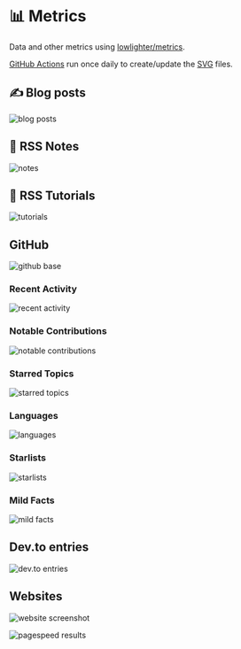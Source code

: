 # 📊 Metrics

Data and other metrics using [lowlighter/metrics](https://github.com/lowlighter/metrics).

[GitHub Actions](.github/workflows) run once daily to create/update the [SVG](svg) files.

## ✍ Blog posts

![blog posts](svg/metrics-rss-blog.svg)

## 📝 RSS Notes

![notes](svg/metrics-rss-notes.svg)

## 📑 RSS Tutorials

![tutorials](svg/metrics-rss-tutorials.svg)

## GitHub

![github base](svg/metrics-gh-base.svg)

### Recent Activity

![recent activity](svg/metrics-gh-recent-activity.svg)

### Notable Contributions

![notable contributions](svg/metrics-gh-notable-contributions.svg)

### Starred Topics

![starred topics](svg/metrics-gh-starred-topics.svg)

### Languages

![languages](svg/metrics-gh-languages.svg)

### Starlists

![starlists](svg/metrics-gh-starlists.svg)

### Mild Facts

![mild facts](svg/metrics-gh-mild-facts.svg)

## Dev.to entries

![dev.to entries](svg/metrics-rss-dev.to.svg)

## Websites

![website screenshot](svg/metrics-web-screenshot.svg)

![pagespeed results](svg/metrics-web-pagespeed.svg)

<!-- ## Full Metrics

![full metrics](svg/metrics-gh-full-metrics.svg) -->
